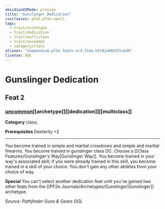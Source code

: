 ```yaml
---
obsidianUIMode: preview
title: "Gunslinger Dedication"
cssclasses: pf2e,pf2e-spell
tags:
  - trait/archetype
  - trait/dedication
  - trait/multiclass
  - trait/uncommon
  - category/class
aliases: "Compendium.pf2e.feats-srd.Item.USt0jwK8XI5loG4E"
license: OGL
---
```

# Gunslinger Dedication
## Feat 2
### [uncommon](uncommon "Uncommon Rarity Trait")[[archetype]][[dedication]][[multiclass]]

**Category** class; 



**Prerequisites** Dexterity +2
* * *
You become trained in simple and martial crossbows and simple and martial firearms. You become trained in gunslinger class DC. Choose a [[Class Features/Gunslinger's Way|Gunslinger Way]]. You become trained in your way's associated skill; if you were already trained in this skill, you become trained in a skill of your choice. You don't gain any other abilities from your choice of way.

**Special** You can't select another dedication feat until you've gained two other feats from the [[PF2e Journals/Archetypes/Gunslinger|Gunslinger]] archetype.

*Source: Pathfinder Guns & Gears*
*OGL*